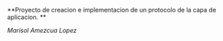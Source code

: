 **Proyecto de creacion e implementacion de un protocolo de la 
capa de aplicacion. **

*Marisol Amezcua Lopez*


